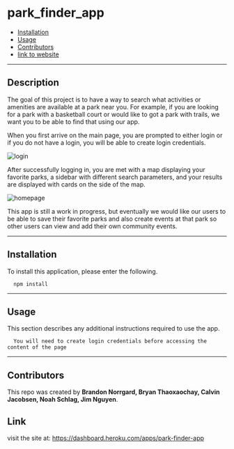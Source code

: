 # park_finder_app

 
  * [Installation](#installation)
  * [Usage](#usage)
  * [Contributors](#contributors)
  * [link to website](#link)


  
  
  ------------------------------------
  
  ## Description
  
  The goal of this project is to have a way to search what activities or amenities are available at a park near you.  For example, if you are looking for a park with a basketball court or would like to got a park with trails, we want you to be able to find that using our app.

  When you first arrive on the main page, you are prompted to either login or if you do not have a login, you will be able to create login credentials.  
  
  ![login](./assets/login.png)

  After successfully logging in, you are met with a map displaying your favorite parks, a sidebar with different search parameters, and your results are displayed with cards on the side of the map.

  ![homepage](./assets/site.png)

  This app is still a work in progress, but eventually we would like our users to be able to save their favorite parks and also create events at that park so other users can view and add their own community events.
  
  ------------------------------------
  
  ## Installation
  
  To install this application, please enter the following.  
      
      npm install
  
  
  ------------------------------------
  
  ## Usage
  
  This section describes any additional instructions required to use the app. 
  
      You will need to create login credentials before accessing the content of the page

  
  
  ------------------------------------
  
  ## Contributors
  
  This repo was created by **Brandon Norrgard, Bryan Thaoxaochay, Calvin Jacobsen, Noah Schlag, Jim Nguyen**.
  
  ## Link
  
  visit the site at: https://dashboard.heroku.com/apps/park-finder-app
  
  
  


